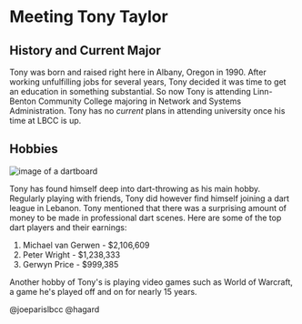 # Meeting Tony Taylor
## History and Current Major
Tony was born and raised right here in Albany, Oregon in 1990. After working unfulfilling jobs for several years, Tony decided it was time to get an education in something substantial. So now Tony is attending Linn-Benton Community College majoring in Network and Systems Administration. Tony has no *current* plans in attending university once his time at LBCC is up.


## Hobbies
![image of a dartboard](https://encrypted-tbn0.gstatic.com/images?q=tbn:ANd9GcTNpb7qN8S_qNGBMLXbJfSK2P6FLWmhVIduEzbaEQIqYEvbT8HVyA&s)

Tony has found himself deep into dart-throwing as his main hobby. Regularly playing with friends, Tony did however find himself joining a dart league in Lebanon. Tony mentioned that there was a surprising amount of money to be made in professional dart scenes. Here are some of the top dart players and their earnings:
1. Michael van Gerwen - $2,106,609
2. Peter Wright - $1,238,333
3. Gerwyn Price - $999,385

Another hobby of Tony's is playing video games such as World of Warcraft, a game he's played off and on for nearly 15 years.

@joeparislbcc @hagard
